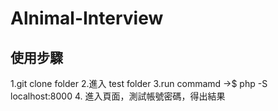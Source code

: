 # Alnimal-Interview

## 使用步驟

1.git clone folder
2.進入 test folder
3.run commamd ->$ php -S localhost:8000
4. 進入頁面，測試帳號密碼，得出結果

